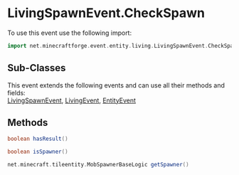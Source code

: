 # LivingSpawnEvent.CheckSpawn

To use this event use the following import:
```groovy
import net.minecraftforge.event.entity.living.LivingSpawnEvent.CheckSpawn
```

## Sub-Classes
This event extends the following events and can use all their methods and fields: <br>
[LivingSpawnEvent](living_spawn_event.md), [LivingEvent](living_event.md), [EntityEvent](entity_event.md)

## Methods
```groovy
boolean hasResult()
```

```groovy
boolean isSpawner()
```

```groovy
net.minecraft.tileentity.MobSpawnerBaseLogic getSpawner()
```

